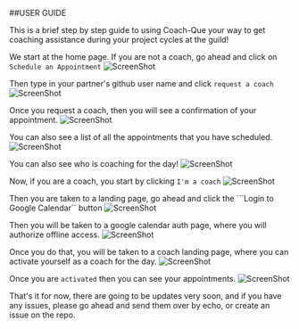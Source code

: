 ##USER GUIDE 

This is a brief step by step guide to using Coach-Que your way to get coaching assistance during your project cycles at the guild!

We start at the home page. If you are not a coach, go ahead and click on ```Schedule an Appointment```
![ScreenShot](https://farm1.staticflickr.com/723/31835486320_1520480dc1_b.jpg)

Then type in your partner's github user name and click ```request a coach```
![ScreenShot](https://farm1.staticflickr.com/760/32173036566_cb64e2b36c_b.jpg)

Once you request a coach, then you will see a confirmation of your appointment.
![ScreenShot](https://farm1.staticflickr.com/304/32211312845_f13a39c5f4_b.jpg)

You can also see a list of all the appointments that you have scheduled.
![ScreenShot](https://farm1.staticflickr.com/532/31369860194_07ccb33624_c.jpg)

You can also see who is coaching for the day!
![ScreenShot](https://farm1.staticflickr.com/645/31835885380_f9be3cc2c2_b.jpg)

Now, if you are a coach, you start by clicking ```I'm a coach```
![ScreenShot](https://farm1.staticflickr.com/723/31835486320_1520480dc1_b.jpg)

Then you are taken to a landing page, go ahead and click the ```Login to Google Calendar`` button
![ScreenShot](https://farm1.staticflickr.com/448/32173036276_3ce61a21b5_b.jpg)

Then you will be taken to a google calendar auth page, where you will authorize offline access.
![ScreenShot](https://farm1.staticflickr.com/544/32211312565_965b778fa2_b.jpg)

Once you do that, you will be taken to a coach landing page, where you can activate yourself as a coach for the day.
![ScreenShot](https://farm1.staticflickr.com/273/32173036086_30768ef07a_b.jpg)

Once you are ```activated``` then you can see your appointments.
![ScreenShot](https://farm1.staticflickr.com/318/31369859954_ec585e140c_c.jpg)

That's it for now, there are going to be updates very soon, and if you have any issues, please go ahead and send them over by echo, or create an issue on the repo.
